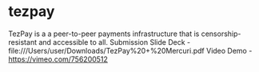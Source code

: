 # tezpay
TezPay is a a peer-to-peer payments infrastructure that is censorship-resistant and accessible to all.
Submission Slide Deck - file:///Users/user/Downloads/TezPay%20+%20Mercuri.pdf
Video Demo - https://vimeo.com/756200512
